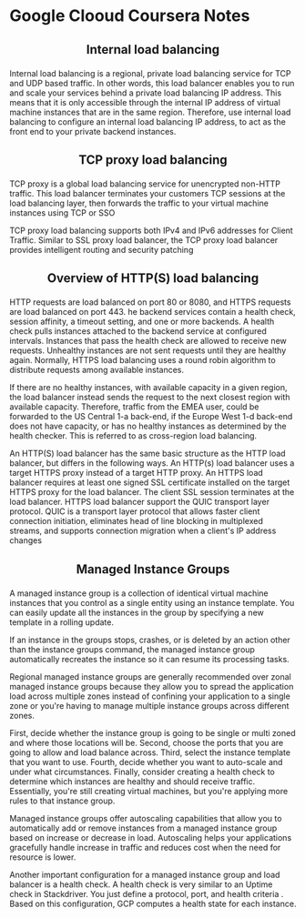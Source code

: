 # Google Clooud Coursera Notes

## <p align="center"> Internal load balancing </p>

 Internal load balancing is a regional, private load balancing service for TCP and UDP based traffic. In other words, this load balancer enables you to run and scale your services behind a private load balancing IP address. This means that it is only accessible through the internal IP address of virtual machine instances that are in the same region. Therefore, use internal load balancing to configure an internal load balancing IP address, to act as the front end to your private backend instances.



## <p align="center"> TCP proxy load balancing </p>

TCP proxy is a global load balancing service for unencrypted non-HTTP traffic. This load balancer terminates your customers TCP sessions at the load balancing layer, then forwards the traffic to your virtual machine instances using TCP or SSO

TCP proxy load balancing supports both IPv4 and IPv6 addresses for Client Traffic. Similar to SSL proxy load balancer, the TCP proxy load balancer provides intelligent routing and security patching


## <p align="center"> Overview of HTTP(S) load balancing </p>
HTTP requests are load balanced on port 80 or 8080, and HTTPS requests are load balanced on port 443.
he backend services contain a health check, session affinity, a timeout setting, and one or more backends. A health check pulls instances attached to the backend service at configured intervals. Instances that pass the health check are allowed to receive new requests. Unhealthy instances are not sent requests until they are healthy again. Normally, HTTPS load balancing uses a round robin algorithm to distribute requests among available instances.
             
             
  If there are no healthy instances, with available capacity in a given region, the load balancer instead sends the request to the next closest region with available capacity. Therefore, traffic from the EMEA user, could be forwarded to the US Central 1-a back-end, if the Europe West 1-d back-end does not have capacity, or has no healthy instances as determined by the health checker. This is referred to as cross-region load balancing.


An HTTP(S) load balancer has the same basic structure as the HTTP load balancer, but differs in the following ways. An HTTP(s) load balancer uses a target HTTPS proxy instead of a target HTTP proxy. An HTTPS load balancer requires at least one signed SSL certificate installed on the target HTTPS proxy for the load balancer. The client SSL session terminates at the load balancer. HTTPS load balancer support the QUIC transport layer protocol. QUIC is a transport layer protocol that allows faster client connection initiation, eliminates head of line blocking in multiplexed streams, and supports connection migration when a client's IP address changes


## <p align="center">  Managed Instance Groups</p>

A managed instance group is a collection of identical virtual machine instances that you control as a single entity using an instance template. You can easily update all the instances in the group by specifying a new template in a rolling update.

If an instance in the groups stops, crashes, or is deleted by an action other than the instance groups command, the managed instance group automatically recreates the instance so it can resume its processing tasks.

Regional managed instance groups are generally recommended over zonal managed instance groups because they allow you to spread the application load across multiple zones instead of confining your application to a single zone or you're having to manage multiple instance groups across different zones.

First, decide whether the instance group is going to be single or multi zoned and where those locations will be. Second, choose the ports that you are going to allow and load balance across. Third, select the instance template that you want to use. Fourth, decide whether you want to auto-scale and under what circumstances. Finally, consider creating a health check to determine which instances are healthy and should receive traffic. Essentially, you're still creating virtual machines, but you're applying more rules to that instance group.


Managed instance groups offer autoscaling capabilities that allow you to automatically add or remove instances from a managed instance group based on increase or decrease in load. Autoscaling helps your applications gracefully handle increase in traffic and reduces cost when the need for resource is lower.

Another important configuration for a managed instance group and load balancer is a health check. A health check is very similar to an Uptime check in Stackdriver. You just define a protocol, port, and health criteria . Based on this configuration, GCP computes a health state for each instance.
